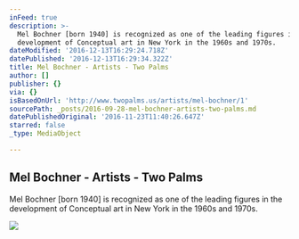 ```yaml
---
inFeed: true
description: >-
  Mel Bochner [born 1940] is recognized as one of the leading figures in the
  development of Conceptual art in New York in the 1960s and 1970s.
dateModified: '2016-12-13T16:29:24.718Z'
datePublished: '2016-12-13T16:29:34.322Z'
title: Mel Bochner - Artists - Two Palms
author: []
publisher: {}
via: {}
isBasedOnUrl: 'http://www.twopalms.us/artists/mel-bochner/1'
sourcePath: _posts/2016-09-28-mel-bochner-artists-two-palms.md
datePublishedOriginal: '2016-11-23T11:40:26.647Z'
starred: false
_type: MediaObject

---
```

<article style=""><h1>Mel Bochner - Artists - Two Palms</h1><p>Mel Bochner [born 1940] is recognized as one of the leading figures in the development of Conceptual art in New York in the 1960s and 1970s.</p><img src="http://images.twopalms.us/www_twopalms_us/MB4981_Chuckle_email1.jpg" /></article>